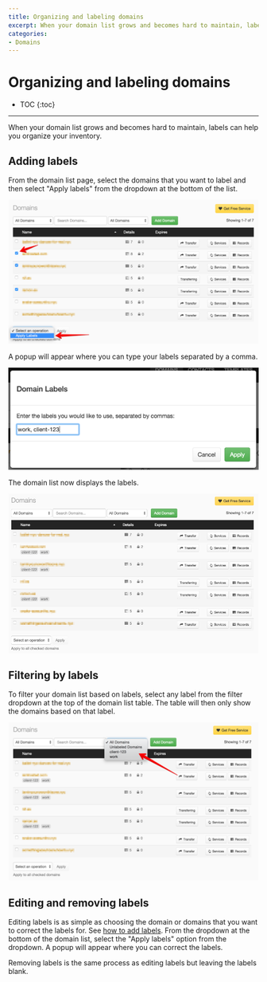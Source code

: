 ```yaml
---
title: Organizing and labeling domains
excerpt: When your domain list grows and becomes hard to maintain, labels can help you organize your inventory.
categories:
- Domains
---
```


# Organizing and labeling domains

* TOC
{:toc}

---

When your domain list grows and becomes hard to maintain, labels can help you organize your inventory.

## Adding labels

From the domain list page, select the domains that you want to label and then select "Apply labels" from the dropdown at the bottom of the list.

![Selecting domains and applying labels](/files/selecting-domains.png)

A popup will appear where you can type your labels separated by a comma.

![Applying labels](/files/enter-labels.png)

The domain list now displays the labels.

![Domain list includes labels](/files/labels-and-domains.png)

## Filtering by labels

To filter your domain list based on labels, select any label from the filter dropdown at the top of the domain list table. The table will then only show the domains based on that label.

![Filtering by labels](/files/filtering-by-labels.png)

## Editing and removing labels

Editing labels is as simple as choosing the domain or domains that you want to correct the labels for. See [how to add labels](#adding-labels). From the dropdown at the bottom of the domain list, select the "Apply labels" option from the dropdown. A popup will appear where you can correct the labels.

Removing labels is the same process as editing labels but leaving the labels blank.
